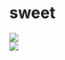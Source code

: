 # sweet

<img src="https://github.com/Aisha-Saad/Video-Background/assets/111194434/92b5cc01-a8fc-451c-8983-54dca6f55d60">

<br>

<img src="https://github.com/Aisha-Saad/Video-Background/assets/111194434/83e581c4-e6e5-4720-9c18-2be3511cf7a2">

